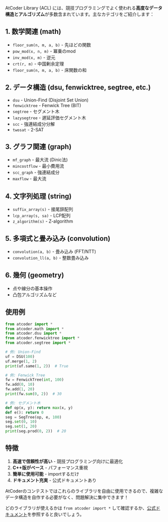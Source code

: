 

AtCoder Library (ACL) には、競技プログラミングでよく使われる**高度なデータ構造とアルゴリズム**が多数含まれています。主なカテゴリをご紹介します：

## 1. 数学関連 (math)
- `floor_sum(n, m, a, b)` - 先ほどの関数
- `pow_mod(x, n, m)` - 冪乗のmod
- `inv_mod(x, m)` - 逆元
- `crt(r, m)` - 中国剰余定理
- `floor_sum(n, m, a, b)` - 床関数の和

## 2. データ構造 (dsu, fenwicktree, segtree, etc.)
- `dsu` - Union-Find (Disjoint Set Union)
- `fenwicktree` - Fenwick Tree (BIT)
- `segtree` - セグメント木
- `lazysegtree` - 遅延評価セグメント木
- `scc` - 強連結成分分解
- `twosat` - 2-SAT

## 3. グラフ関連 (graph)
- `mf_graph` - 最大流 (Dinic法)
- `mincostflow` - 最小費用流
- `scc_graph` - 強連結成分
- `maxflow` - 最大流

## 4. 文字列処理 (string)
- `suffix_array(s)` - 接尾辞配列
- `lcp_array(s, sa)` - LCP配列
- `z_algorithm(s)` - Z-algorithm

## 5. 多項式と畳み込み (convolution)
- `convolution(a, b)` - 畳み込み (FFT/NTT)
- `convolution_ll(a, b)` - 整数畳み込み

## 6. 幾何 (geometry)
- 点や線分の基本操作
- 凸包アルゴリズムなど

## 使用例

```python
from atcoder import *
from atcoder.math import *
from atcoder.dsu import *
from atcoder.fenwicktree import *
from atcoder.segtree import *

# 例: Union-Find
uf = DSU(100)
uf.merge(1, 2)
print(uf.same(1, 2))  # True

# 例: Fenwick Tree
fw = FenwickTree(int, 100)
fw.add(0, 10)
fw.add(1, 20)
print(fw.sum(0, 2))  # 30

# 例: セグメント木
def op(x, y): return max(x, y)
def e(): return 0
seg = SegTree(op, e, 100)
seg.set(0, 10)
seg.set(1, 20)
print(seg.prod(0, 2))  # 20
```

## 特徴

1. **高速で信頼性が高い** - 競技プログラミング向けに最適化
2. **C++版がベース** - パフォーマンス重視
3. **簡単に使用可能** - importするだけ
4. **ドキュメント充実** - 公式ドキュメントあり

AtCoderのコンテストではこれらのライブラリを自由に使用できるので、複雑なデータ構造を自作する必要がなく、問題解決に集中できます！

どのライブラリが使えるかは `from atcoder import *` して確認するか、[公式ドキュメント](https://atcoder.github.io/ac-library/production/document_ja/)を参照すると良いでしょう。


